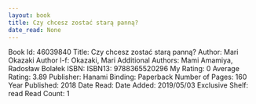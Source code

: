 ```yaml
---
layout: book
title: Czy chcesz zostać starą panną?
date_read: None
---
```


Book Id: 46039840
Title: Czy chcesz zostać starą panną?
Author: Mari Okazaki
Author l-f: Okazaki, Mari
Additional Authors: Mami Amamiya, Radosław Bolałek
ISBN: 
ISBN13: 9788365520296
My Rating: 0
Average Rating: 3.89
Publisher: Hanami
Binding: Paperback
Number of Pages: 160
Year Published: 2018
Date Read: 
Date Added: 2019/05/03
Exclusive Shelf: read
Read Count: 1

